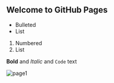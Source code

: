 ## Welcome to GitHub Pages


- Bulleted
- List

1. Numbered
2. List

**Bold** and _Italic_ and `Code` text

![page1](/img/page1.jpg)
